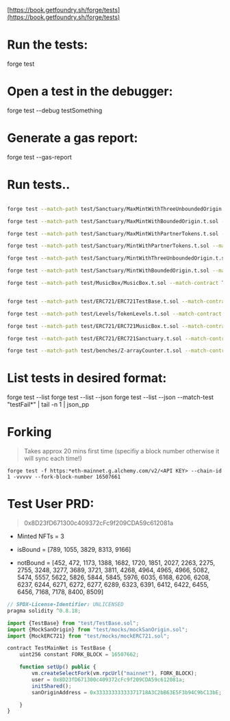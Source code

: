 [https://book.getfoundry.sh/forge/tests](https://book.getfoundry.sh/forge/tests)

# Run the tests:

forge test

# Open a test in the debugger:

forge test --debug testSomething

# Generate a gas report:

forge test --gas-report

# Run tests..

```bash

forge test --match-path test/Sanctuary/MaxMintWithThreeUnboundedOrigin.t.sol --match-contract TestMaxMintWithThreeUnboundedOrigin  --match-test "testMAXMintWithMultiSanOrigin*" -vvvvv

forge test --match-path test/Sanctuary/MaxMintWithBoundedOrigin.t.sol --match-contract TestMaxMintWithBoundedOrigin  --match-test "testMAXMintWithBoundedOrigin*" -vvvvv

forge test --match-path test/Sanctuary/MaxMintWithPartnerTokens.t.sol --match-contract TestMaxMintWithPartnerTokens  --match-test "testMAXMintWithPartnerTokens*" -vvvvv

forge test --match-path test/Sanctuary/MintWithPartnerTokens.t.sol --match-contract TestMintWithPartnerTokens  --match-test "testUpgradeTokenLevelPartners*" -vvvvv

forge test --match-path test/Sanctuary/MintWithThreeUnboundedOrigin.t.sol --match-contract TestMintWithThreeUnboundedOrigin  --match-test "testMintWithMultiSanOrigin*" -vvvvv

forge test --match-path test/Sanctuary/MintWithBoundedOrigin.t.sol --match-contract TestMintWithBoundedOrigin  --match-test "testFailTransferWhenSoulBound*" -vvvvv

forge test --match-path test/MusicBox/MusicBox.t.sol --match-contract TestMusicBox  --match-test "testTransferFrom" -vvvvv


forge test --match-path test/ERC721/ERC721TestBase.t.sol --match-contract TestERC721Base  --match-test "*" -vvvvv

forge test --match-path test/Levels/TokenLevels.t.sol --match-contract TestLevels  --match-test "testFailUpgradeTokenLevelAlreadyReached*" -vvvvv

forge test --match-path test/ERC721/ERC721MusicBox.t.sol --match-contract TestERC721MusicBox  --match-test "testFailSendNftToErc721ContractWithNoERC721Receiver*" -vvvvv

forge test --match-path test/ERC721/ERC721Sanctuary.t.sol --match-contract TestERC721Sanctuary  --match-test "testFailIsOwnerOf_AmountExceedsSupply*" -vvvvv

forge test --match-path test/benches/Z-arrayCounter.t.sol --match-contract TestArrayCounter  --match-test "testAddOwnerByTokenArraySingle*" -vvvvv

```

# List tests in desired format:

forge test --list
forge test --list --json
forge test --list --json --match-test "testFail*" | tail -n 1 | json_pp

# Forking 

 > Takes approx 20 mins first time (specifiy a block number otherwise it will sync each time!)

`forge test -f https:*eth-mainnet.g.alchemy.com/v2/<API KEY> --chain-id 1 -vvvvv --fork-block-number 16507661`

# Test User PRD:

> 0x8D23fD671300c409372cFc9f209CDA59c612081a

* Minted NFTs = 3

* isBound = [789, 1055, 3829, 8313, 9166]

* notBound = [452, 472, 1173, 1388, 1682, 1720, 1851, 2027, 2263, 2275, 2755, 3248, 3277, 3689, 3721, 3811, 4268, 4964, 4965, 4966, 5082, 5474, 5557, 5622, 5826, 5844, 5845, 5976, 6035, 6168, 6206, 6208, 6237, 6244, 6271, 6272, 6277, 6289, 6323, 6391, 6412, 6422, 6455, 6456, 7168, 7178, 8400, 8509]


```javascript
// SPDX-License-Identifier: UNLICENSED
pragma solidity ^0.8.18;

import {TestBase} from "test/TestBase.sol";
import {MockSanOrigin} from "test/mocks/mockSanOrigin.sol";
import {MockERC721} from "test/mocks/mockERC721.sol";

contract TestMainNet is TestBase {
    uint256 constant FORK_BLOCK = 16507662;

    function setUp() public {
        vm.createSelectFork(vm.rpcUrl("mainnet"), FORK_BLOCK);
        user = 0x8D23fD671300c409372cFc9f209CDA59c612081a;
        initShared();
        sanOriginAddress = 0x33333333333371718A3C2bB63E5F3b94C9bC13bE;

    }
}

```